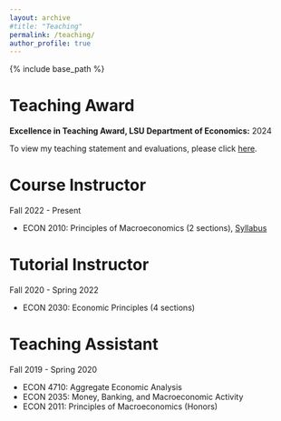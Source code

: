 ```yaml
---
layout: archive
#title: "Teaching"
permalink: /teaching/
author_profile: true
---
```


{% include base_path %}

Teaching Award
=====
**Excellence in Teaching Award, LSU Department of Economics:** 2024

To view my teaching statement and evaluations, please click [here](/files/Murad_Zeynalli_Teaching_Statement.pdf).

Course Instructor
=====
Fall 2022 - Present 
* ECON 2010: Principles of Macroeconomics (2 sections), [Syllabus](/files/ECON2010_Fall2024_Syllabus_MZ.pdf)

Tutorial Instructor
=====
Fall 2020 - Spring 2022
* ECON 2030: Economic Principles (4 sections)

Teaching Assistant
=====
Fall 2019 - Spring 2020
* ECON 4710: Aggregate Economic Analysis 
* ECON 2035: Money, Banking, and Macroeconomic Activity 
* ECON 2011: Principles of Macroeconomics (Honors) 